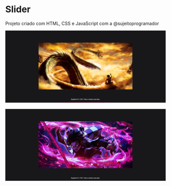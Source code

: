 # Slider 
Projeto criado com HTML, CSS e JavaScript com a @sujeitoprogramador
<br/>
<div align="center">
<a href="https://slider-olive.vercel.app" title="Calculadora de IMC - ReactJS" target="_blank" ><img src="https://github.com/hugofficial/Slider/blob/main/image_2.png" alt="Slider - JavaScript" /></a>
</div>
<br/>
<div align="center">
<a href="https://slider-olive.vercel.app" title="Calculadora de IMC - ReactJS" target="_blank" ><img src="https://github.com/hugofficial/Slider/blob/main/image_1.png" alt="Slider - JavaScript" /></a>
</div>
